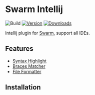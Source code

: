 # Swarm Intellij


![Build](https://github.com/voml/voml-intellij/workflows/Build/badge.svg)
[![Version](https://img.shields.io/jetbrains/plugin/v/PLUGIN_ID.svg)](https://plugins.jetbrains.com/plugin/PLUGIN_ID)
[![Downloads](https://img.shields.io/jetbrains/plugin/d/PLUGIN_ID.svg)](https://plugins.jetbrains.com/plugin/PLUGIN_ID)

<!-- Plugin description -->

Intellij plugin for [Swarm](https://github.com/swarm-lang/project-Swarm), support all IDEs.

## Features
- [Syntax Highlight]()
- [Braces Matcher]()
- [File Formatter]()

<!-- Plugin description end -->

## Installation

